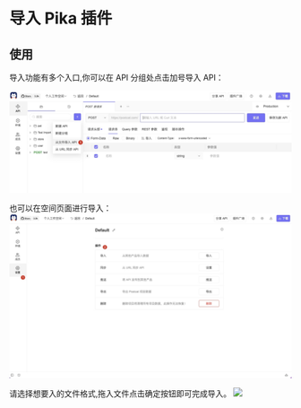 # 导入 Pika 插件

## 使用

导入功能有多个入口,你可以在 API 分组处点击加号导入 API：

![](https://raw.githubusercontent.com/kamalyes/pika-extensions/master/shared/assets/images/import-api-zh.png)

也可以在空间页面进行导入：
![](https://raw.githubusercontent.com/kamalyes/pika-extensions/master/shared/assets/images/overview-zh.png)

请选择想要入的文件格式,拖入文件点击确定按钮即可完成导入。
![](https://raw.githubusercontent.com/kamalyes/pika-extensions/master/packages/pika-import-pika/assets/images/import_dialog_zh.png)
